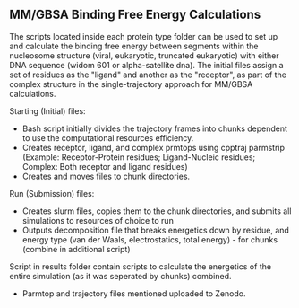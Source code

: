 **MM/GBSA Binding Free Energy Calculations**
-

The scripts located inside each protein type folder can be used to set up and calculate the binding free energy between segments within the nucleosome structure (viral, eukaryotic, truncated eukaryotic) with either DNA sequence (widom 601 or alpha-satellite dna). The initial files assign a set of residues as the "ligand" and another as the "receptor", as part of the complex structure in the single-trajectory approach for MM/GBSA calculations.

Starting (Initial) files:
- Bash script initially divides the trajectory frames into chunks dependent to use the computational resources efficiency.
- Creates receptor, ligand, and complex prmtops using cpptraj parmstrip (Example: Receptor-Protein residues; Ligand-Nucleic residues; Complex: Both receptor and ligand residues)
- Creates and moves files to chunk directories.

Run (Submission) files:
- Creates slurm files, copies them to the chunk directories, and submits all simulations to resources of choice to run
- Outputs decomposition file that breaks energetics down by residue, and energy type (van der Waals, electrostatics, total energy) - for chunks (combine in additional script)

Script in results folder contain scripts to calculate the energetics of the entire simulation (as it was seperated by chunks) combined.

 

- Parmtop and trajectory files mentioned uploaded to Zenodo.
